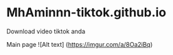 # MhAminnn-tiktok.github.io
Download video tiktok anda

Main page
![Alt text] (https://imgur.com/a/8Oa2iBq)
